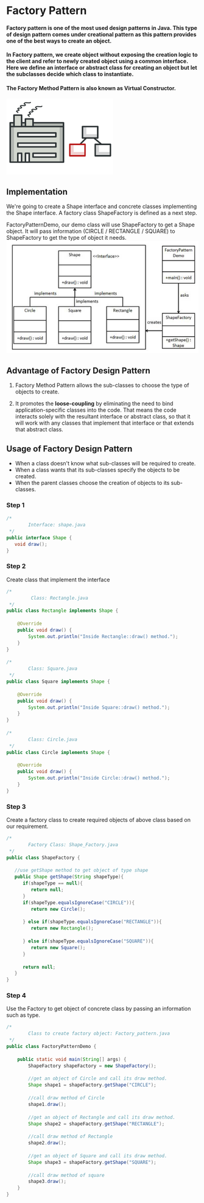 # Factory Pattern

#### Factory pattern is one of the most used design patterns in Java. This type of design pattern comes under creational pattern as this pattern provides one of the best ways to create an object.

#### In Factory pattern, we create object without exposing the creation logic to the client and refer to newly created object using a common interface. Here we define an interface or abstract class for creating an object but let the subclasses decide which class to instantiate.

#### The Factory Method Pattern is also known as **Virtual Constructor**.
![img.png](../../Assets/factory_pattern.png)

## Implementation
We're going to create a Shape interface and concrete classes implementing the Shape interface. A factory class ShapeFactory is defined as a next step.

FactoryPatternDemo, our demo class will use ShapeFactory to get a Shape object. It will pass information (CIRCLE / RECTANGLE / SQUARE) to ShapeFactory to get the type of object it needs.  
![img.png](../../Assets/factory_pattern2.png)

## Advantage of Factory Design Pattern
1. Factory Method Pattern allows the sub-classes to choose the type of objects to create.  


2. It promotes the **loose-coupling** by eliminating the need to bind application-specific classes into the code. That means the code interacts solely with the resultant interface or abstract class, so that it will work with any classes that implement that interface or that extends that abstract class.

## Usage of Factory Design Pattern
* When a class doesn't know what sub-classes will be required to create.
* When a class wants that its sub-classes specify the objects to be created.
* When the parent classes choose the creation of objects to its sub-classes.

### Step 1
```java
/*
        Interface: shape.java
 */
public interface Shape {
   void draw();
}
```
### Step 2
Create class that implement the interface
```java
/*
         Class: Rectangle.java
 */
public class Rectangle implements Shape {

    @Override
    public void draw() {
        System.out.println("Inside Rectangle::draw() method.");
    }
}

/*
        Class: Square.java 
 */
public class Square implements Shape {

    @Override
    public void draw() {
        System.out.println("Inside Square::draw() method.");
    }
}

/*
        Class: Circle.java
 */
public class Circle implements Shape {

    @Override
    public void draw() {
        System.out.println("Inside Circle::draw() method.");
    }
}
```

### Step 3
Create a factory class to create required objects of above class based on our requirement.

```java
/*
        Factory Class: Shape_Factory.java
 */
public class ShapeFactory {
	
   //use getShape method to get object of type shape 
   public Shape getShape(String shapeType){
      if(shapeType == null){
         return null;
      }		
      if(shapeType.equalsIgnoreCase("CIRCLE")){
         return new Circle();
         
      } else if(shapeType.equalsIgnoreCase("RECTANGLE")){
         return new Rectangle();
         
      } else if(shapeType.equalsIgnoreCase("SQUARE")){
         return new Square();
      }
      
      return null;
   }
}
```

### Step 4
Use the Factory to get object of concrete class by passing an information such as type.  

```java
/*
        Class to create factory object: Factory_pattern.java
 */
public class FactoryPatternDemo {

    public static void main(String[] args) {
        ShapeFactory shapeFactory = new ShapeFactory();

        //get an object of Circle and call its draw method.
        Shape shape1 = shapeFactory.getShape("CIRCLE");

        //call draw method of Circle
        shape1.draw();

        //get an object of Rectangle and call its draw method.
        Shape shape2 = shapeFactory.getShape("RECTANGLE");

        //call draw method of Rectangle
        shape2.draw();

        //get an object of Square and call its draw method.
        Shape shape3 = shapeFactory.getShape("SQUARE");

        //call draw method of square
        shape3.draw();
    }
}
```


